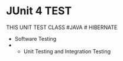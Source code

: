 # JUnit 4 TEST 
THIS UNIT TEST CLASS #JAVA # HIBERNATE 

* Software Testing
* * Unit Testing and Integration Testing
